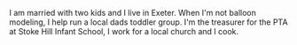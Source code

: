 I am married with two kids and I live in Exeter. When I'm not balloon modeling, I help run a local dads toddler group. I'm the treasurer for the PTA at Stoke Hill Infant School, I work for a local church and I cook.
